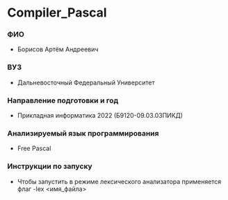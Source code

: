 # Compiler_Pascal
### ФИО
* Борисов Артём Андреевич
### ВУЗ
* Дальневосточный Федеральный Университет
### Направление подготовки и год
* Прикладная информатика 2022 (Б9120-09.03.03ПИКД)
### Анализируемый язык программирования
* Free Pascal
### Инструкции по запуску
* Чтобы запустить в режиме лексического анализатора применяется флаг -lex <имя_файла>